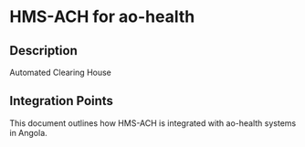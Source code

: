 # HMS-ACH for ao-health

## Description

Automated Clearing House

## Integration Points

This document outlines how HMS-ACH is integrated with ao-health systems in Angola.
